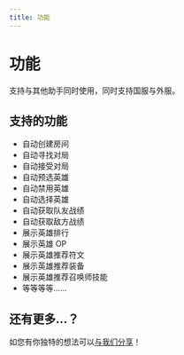 ```yaml
---
title: 功能
---
```


# 功能

支持与其他助手同时使用，同时支持国服与外服。

## 支持的功能

- 自动创建房间
- 自动寻找对局
- 自动接受对局
- 自动预选英雄
- 自动禁用英雄
- 自动选择英雄
- 自动获取队友战绩
- 自动获取敌方战绩
- 展示英雄排行
- 展示英雄 OP
- 展示英雄推荐符文
- 展示英雄推荐装备
- 展示英雄推荐召唤师技能
- 等等等等……

## 还有更多…？

如您有你独特的想法可以[与我们分享](https://wj.qq.com/s2/10713059/078d)！
